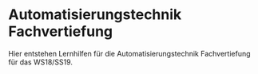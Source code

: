 # Automatisierungstechnik Fachvertiefung

Hier entstehen Lernhilfen für die Automatisierungstechnik Fachvertiefung für das WS18/SS19.
